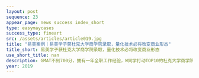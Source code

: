 ```yaml
---
layout: post
sequence: 23
appear_page: news success index_short
type: easymaycases
success_type: fineart
src: /assets/articles/article019.jpg
title: "易美案例丨易美学子获杜克大学商学院录取，量化技术必将改变商业形态"
title_short: 易美学子获杜克大学商学院录取，量化技术必将改变商业形态
use_short_title: nan
description: GMAT不到700分，拥有一年全职工作经验，W同学打动TOP10的杜克大学商学院的的关键在于早期锁定数据分析与量化分析领域，通过市场营销中的客户行为分析、市场调研、市场分析的系统学习发现对于数据分析知识与量化模型方面的欠缺，W同学长期关注AI、AR、VR等前沿技术，并自学了JAVA与C++所以毕业后并没有像其他同学一样盲目找寻工作，而是主动投身创投圈，加入美国高科技初创公司，通过对不同部门职能的深刻理解，展现了自己对于商业分析与量化科技领域的持久关注度和热情，并在文书中言简意赅地将自己未来把高精尖技术融入进人们日常生活的职业发展目标，和杜克大学商学院的资源完美地融合。
year: 2019
---
```


